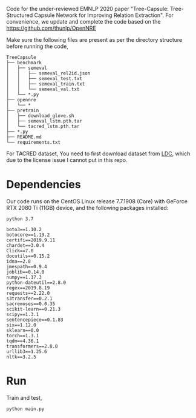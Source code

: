 Code for the under-reviewed EMNLP 2020 paper "Tree-Capsule: Tree-Structured Capsule Network for Improving Relation Extraction".  For convenience, we update and complete the code based on the https://github.com/thunlp/OpenNRE


Make sure the following files are present as per the directory structure before running the code,

```
TreeCapsule
├── benchmark
│   ├── semeval
│   │   ├── semeval_rel2id.json
│   │   ├── semeval_test.txt
│   │   ├── semeval_train.txt
│   │   └── semeval_val.txt
│   └── *.py
├── opennre
│   └── *
├── pretrain
│   ├── download_glove.sh
│   ├── semeval_lstm.pth.tar
│   └── tacred_lstm.pth.tar
├── *.py
├── README.md
└── requirements.txt
```

For TACRED dataset, You need to first download dataset from [LDC](https://catalog.ldc.upenn.edu/LDC2018T24), which due to the license issue I cannot put in this repo. 



# Dependencies

Our code runs on the CentOS Linux release 7.7.1908 (Core) with GeForce RTX 2080 Ti (11GB) device, and the following packages installed: 

```
python 3.7

boto3==1.10.2
botocore==1.13.2
certifi==2019.9.11
chardet==3.0.4
Click==7.0
docutils==0.15.2
idna==2.8
jmespath==0.9.4
joblib==0.14.0
numpy==1.17.3
python-dateutil==2.8.0
regex==2019.8.19
requests==2.22.0
s3transfer==0.2.1
sacremoses==0.0.35
scikit-learn==0.21.3
scipy==1.3.1
sentencepiece==0.1.83
six==1.12.0
sklearn==0.0
torch==1.3.1
tqdm==4.36.1
transformers==2.8.0
urllib3==1.25.6
nltk==3.2.5
```



# Run

Train and test,

```
python main.py
```
